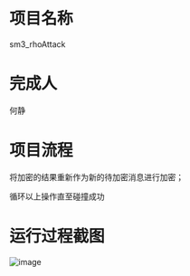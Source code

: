 # 项目名称
sm3_rhoAttack

# 完成人
何静
# 项目流程
将加密的结果重新作为新的待加密消息进行加密；

循环以上操作直至碰撞成功
# 运行过程截图
![image](https://user-images.githubusercontent.com/104714591/180476277-15b6ba5a-d2f9-4a01-908a-31fe6925d540.png)
